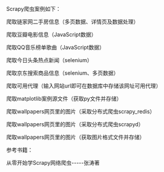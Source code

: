 Scrapy爬虫案例如下：

爬取链家网二手房信息（多页数据、详情页及数据处理）

爬取豆瓣电影信息（JavaScript数据）

爬取QQ音乐榜单歌曲（JavaScript数据）

爬取今日头条热点新闻（selenium）

爬取京东搜索商品信息（selenium、多页数据）

爬取可用代理（输入网站url即可在数据库中存储该网址可用代理）

爬取matplotlib案例源文件（获取py文件并存储）

爬取wallpapers网页里的图片（采取分布式爬虫scrapy_redis）

爬取wallpapers网页里的图片（采取分布式爬虫scrapyd）

爬取wallpapers网页里的图片（获取图片格式文件并存储）



参考书籍：

从零开始学Scrapy网络爬虫-----张涛著

